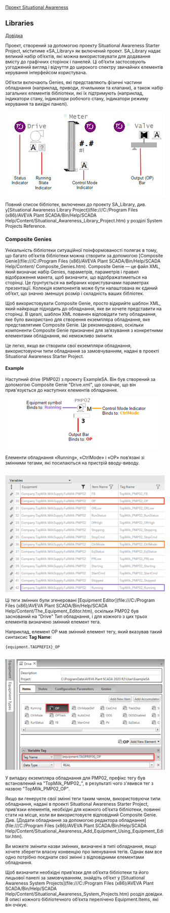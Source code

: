 [Проект Situational Awareness](README.md)

## Libraries

[Довідка](file:///C:/Program%20Files%20(x86)/AVEVA%20Plant%20SCADA/Bin/Help/SCADA%20Help/Content/Situational_Awareness_Libraries.htm)

Проект, створений за допомогою проекту Situational Awareness Starter Project, міститиме «SA_Library» як включений проект. SA_Library надає великий набір об’єктів, які можна використовувати для додавання вмісту до графічних сторінок і панелей. Ці об’єкти застосовують узгоджений вигляд і відчуття до широкого спектру звичайних елементів керування інтерфейсом користувача.

Об’єкти включають Genies, які представляють фізичні частини обладнання (наприклад, приводи, лічильники та клапани), а також набір загальних елементів бібліотеки, які їх підтримують (наприклад, індикатори стану, індикатори робочого стану, індикатори режиму керування та вихідні панелі).

​                ![img](media/Situational_Awareness_Libraries.png)            

Повний список бібліотек, включених до проекту SA_Library, див. у[Situational Awareness Library Project](file:///C:/Program Files (x86)/AVEVA Plant SCADA/Bin/Help/SCADA Help/Content/Situational_Awareness_Library_Project.htm)  у розділі System Projects Reference.

### Composite Genies

Унікальність бібліотеки ситуаційної поінформованості полягає в тому, що багато об’єктів бібліотеки можна створити за допомогою [Composite Genie](file:///C:/Program Files (x86)/AVEVA Plant SCADA/Bin/Help/SCADA Help/Content/ Composite_Genies.htm). Composite Genie — це файл XML, який визначає набір Genies, параметрів, параметрів і правил відображення макета, щоб визначити, що відображатиметься на сторінці. Це ґрунтується на вибраних користувачами параметрах презентації. Колекція компонентів може бути налаштована як єдиний об’єкт, що значно зменшує розмір і складність ваших бібліотек.

Щоб використовувати Composite Genie, просто відкрийте шаблон XML, який найкраще підходить до обладнання, яке ви хочете представити на сторінці. В ідеалі, шаблон XML повинен відповідати типу обладнання, яке було використано для створення екземпляра обладнання, яке представлятиме Composite Genie. Це рекомендовано, оскільки компоненти Composite Genie призначені для зв’язування з конкретними елементами обладнання, які неможливо змінити.

Це легко, якщо ви створили свої екземпляри обладнання, використовуючи типи обладнання за замовчуванням, надані в проекті Situational Awareness Starter Project.

#### Example 

Наступний drive (PMP02) з проекту ExampleSA. Він був створений за допомогою Composite Genie "Drive.xml", що означає, що він прив'язується до наступних елементів обладнання.

​                        ![img](media/Situational_Awareness_Libraries_bindings.png)                    

Елементи обладнання «Running», «CtrlMode» і «OP» пов’язані зі змінними тегами, які посилаються на пристрій вводу-виводу.

​                        ![img](media/Situational_Awareness_Libraries_Variables.png)                    

Ці теги змінних були згенеровані [Equipment Editor](file:///C:/Program Files (x86)/AVEVA Plant SCADA/Bin/Help/SCADA Help/Content/The_Equipment_Editor.htm), оскільки PMP02 був заснований на "Drive" Тип обладнання, і для кожного з цих трьох елементів визначено змінний елемент тега.

Наприклад, елемент OP мав змінний елемент тегу, який вказував такий синтаксис **Tag Name**:

```
{equipment.TAGPREFIX}_OP
```

​                        ![img](media/Situational_Awareness_Libraries_EquipmentType.png)                    

У випадку екземпляра обладнання для PMP02, префікс тегу був встановлений на "TopMilk_PMP02_", в результаті чого з'явився тег з назвою "TopMilk_PMP02_OP".

Якщо ви генеруєте свої змінні теги таким чином, використовуючи типи обладнання, надані в проекті Situational Awareness Starter Project, прив’язки елементів, необхідні для кожного об’єкта бібліотеки, повинні стати на місце, коли ви використовуєте відповідний Composite Genie. Див. [Додати обладнання за допомогою редактора обладнання](file:///C:/Program Files (x86)/AVEVA Plant SCADA/Bin/Help/SCADA Help/Content/Situational_Awareness_Add_Equipment_Using_Equipment_Editor.htm).

Ви можете змінити назви змінних, визначені в типі обладнання, якщо хочете зберегти власну конвенцію про іменування тегів. Однак вам все одно потрібно поєднати свої змінні з відповідними елементами обладнання.

Щоб визначити необхідні прив’язки для об’єкта бібліотеки та його лицьової панелі за замовчуванням, знайдіть об’єкт у [Situational Awareness System Projects](file:///C:/Program Files (x86)/AVEVA Plant SCADA/Bin/Help/SCADA Help/Content/Situational_Awareness_System_Projects.htm) розділ довідки. В описі кожного бібліотечного об’єкта перелічено Equipment.Items, які він очікує.